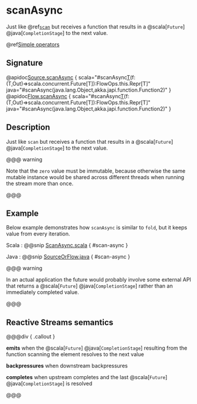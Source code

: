 # scanAsync

Just like @ref[`scan`](./scan.md) but receives a function that results in a @scala[`Future`] @java[`CompletionStage`] to the next value.

@ref[Simple operators](../index.md#simple-operators)

## Signature

@apidoc[Source.scanAsync](Source) { scala="#scanAsync[T](zero:T)(f:(T,Out)=&gt;scala.concurrent.Future[T]):FlowOps.this.Repr[T]" java="#scanAsync(java.lang.Object,akka.japi.function.Function2)" }
@apidoc[Flow.scanAsync](Flow) { scala="#scanAsync[T](zero:T)(f:(T,Out)=&gt;scala.concurrent.Future[T]):FlowOps.this.Repr[T]" java="#scanAsync(java.lang.Object,akka.japi.function.Function2)" }


## Description

Just like `scan` but receives a function that results in a @scala[`Future`] @java[`CompletionStage`] to the next value.

@@@ warning

Note that the `zero` value must be immutable, because otherwise
the same mutable instance would be shared across different threads
when running the stream more than once.

@@@

## Example

Below example demonstrates how `scanAsync` is similar to `fold`, but it keeps value from every iteration.

Scala
:  @@snip [ScanAsync.scala](/gemini-docs/src/test/scala/docs/stream/operators/sourceorflow/ScanAsync.scala) { #scan-async }

Java
:  @@snip [SourceOrFlow.java](/gemini-docs/src/test/java/jdocs/stream/operators/SourceOrFlow.java) { #scan-async }

@@@ warning

In an actual application the future would probably involve some external API that returns a @scala[`Future`]
@java[`CompletionStage`] rather than an immediately completed value.

@@@

## Reactive Streams semantics

@@@div { .callout }

**emits** when the @scala[`Future`] @java[`CompletionStage`] resulting from the function scanning the element resolves to the next value

**backpressures** when downstream backpressures

**completes** when upstream completes and the last @scala[`Future`] @java[`CompletionStage`] is resolved

@@@
